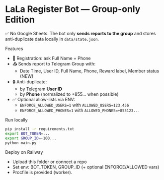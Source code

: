 # LaLa Register Bot — Group-only Edition

✅ No Google Sheets. The bot only **sends reports to the group** and stores anti-duplicate data locally in `data/state.json`.

Features
- 📝 Registration: ask Full Name + Phone
- 📤 Sends report to Telegram Group with:
  - Date Time, User ID, Full Name, Phone, Reward label, Member status (NEW)
- 🔒 Anti-duplicate:
  - by Telegram **User ID**
  - by **Phone** (normalized to +855... when possible)
- ✅ Optional allow-lists via ENV:
  - `ENFORCE_ALLOWED_USERS=1` with `ALLOWED_USERS=123,456`
  - `ENFORCE_ALLOWED_PHONES=1` with `ALLOWED_PHONES=+855123...`

Run locally
```bash
pip install -r requirements.txt
export BOT_TOKEN=...
export GROUP_ID=-100...
python main.py
```

Deploy on Railway
- Upload this folder or connect a repo
- Set env: BOT_TOKEN, GROUP_ID (+ optional ENFORCE/ALLOWED vars)
- Procfile is provided (worker).
